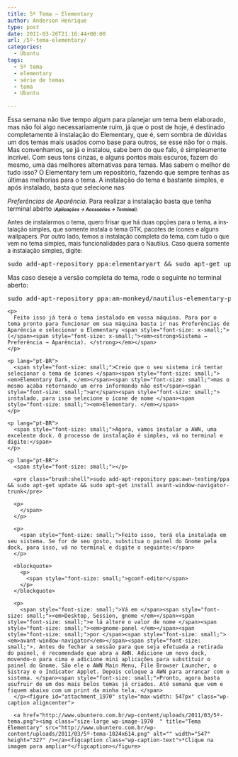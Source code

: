```yaml
---
title: 5º Tema – Elementary
author: Anderson Henrique
type: post
date: 2011-03-26T21:16:44+00:00
url: /5º-tema-elementary/
categories:
  - Ubuntu
tags:
  - 5º tema
  - elementary
  - série de temas
  - tema
  - Ubuntu

---
```

<!-- 		@page { margin: 2cm } 		P { margin-bottom: 0.21cm } -->Essa semana não tive tempo algum para planejar um tema bem elaborado, mas não foi algo necessariamente ruim, já que o post de hoje, é destinado completamente à instalação do Elementary, que é, sem sombra de dúvidas um dos temas mais usados como base para outros, se esse não for o mais. Mas convenhamos, se já o instalou, sabe bem do que falo, é simplesmente incrível. Com seus tons cinzas, e alguns pontos mais escuros, fazem do mesmo, uma das melhores alternativas para temas. Mas sabem o melhor de tudo isso? O Elementary tem um repositório, fazendo que sempre tenhas as últimas melhorias para o tema. A instalação do tema é bastante simples, e após instalado, basta que selecione nas 

_Preferências de Aparência._ Para realizar a instalação basta que tenha terminal aberto <span style="font-size: x-small;">(</span><span style="font-size: x-small;"><em><strong>Aplicações → Acessórios → Terminal</strong></em></span><span style="font-size: x-small;"><em>). </em></span>

<p lang="pt-BR">
  <span style="font-size: small;">Antes de instalarmos o tema, quero frisar que há duas opções para o tema, a instalação simples, que somente instala o tema GTK, pacotes de ícones e alguns wallpapers. Por outro lado, temos a instalação completa do tema, com tudo o que vem no tema simples, mais funcionalidades para o Nautilus. </span><span style="font-size: small;">Caso queira somente a instalação simples, digite:</span>
</p>

<p lang="pt-BR">
  <span style="font-size: small;"></p> 
  
  <pre class="brush:shell">sudo add-apt-repository ppa:elementaryart && sudo apt-get update && sudo apt-get install elementary-theme elementary-icon-theme elementary-wallpapers</pre>
  
  <p>
    </span>Mas caso deseje a versão completa do tema, rode o seguinte no terminal aberto:
  </p>
  
  <p lang="pt-BR">
    <pre class="brush:shell">sudo add-apt-repository ppa:am-monkeyd/nautilus-elementary-ppa && sudo add-apt-repository ppa:elementaryart && sudo apt-get update && sudo apt-get install elementary-theme elementary-icon-theme elementary-wallpapers && sudo apt-get upgrade && nautilus -q</pre>
    
    <p>
      Feito isso já terá o tema instalado em vossa máquina. Para por o tema pronto para funcionar em sua máquina basta ir nas Preferências de Aparência e selecionar o Elementary <span style="font-size: x-small;">(</span><span style="font-size: x-small;"><em><strong>Sistema → Preferência → Aparência). </strong></em></span>
    </p>
    
    <p lang="pt-BR">
      <span style="font-size: small;">Creio que o seu sistema irá tentar selecionar o tema de ícones </span><span style="font-size: small;"><em>Elementary Dark, </em></span><span style="font-size: small;">mas o mesmo acaba retornando um erro informando não est</span><span style="font-size: small;">ar</span><span style="font-size: small;"> instalado, para isso selecione o ícone de nome </span><span style="font-size: small;"><em>Elementary. </em></span>
    </p>
    
    <p lang="pt-BR">
      <span style="font-size: small;">Agora, vamos instalar a AWN, uma excelente dock. O processo de instalação é simples, vá no terminal e digite:</span>
    </p>
    
    <p lang="pt-BR">
      <span style="font-size: small;"></p> 
      
      <pre class="brush:shell">sudo add-apt-repository ppa:awn-testing/ppa && sudo apt-get update && sudo apt-get install avant-window-navigator-trunk</pre>
      
      <p>
        </span>
      </p>
      
      <p>
        <span style="font-size: small;">Feito isso, terá ela instalada em seu sistema. Se for de seu gosto, substitua o painel do Gnome pela dock, para isso, vá no terminal e digite o seguinte:</span>
      </p>
      
      <blockquote>
        <p>
          <span style="font-size: small;">gconf-editor</span>
        </p>
      </blockquote>
      
      <p>
        <span style="font-size: small;">Vá em </span><span style="font-size: small;"><em>Desktop, Session, gnome </em></span><span style="font-size: small;">e lá altere o valor de nome </span><span style="font-size: small;"><em>gnome-panel </em></span><span style="font-size: small;">por </span><span style="font-size: small;"><em>avant-window-navigator</em></span><span style="font-size: small;">. Antes de fechar a sessão para que seja efetuada a retirada do painel, é recomendado que abra a AWN. Adicione um novo dock, movendo-o para cima e adicione mini aplicações para substituir o painel do Gnome. São ele o AWN Main Menu, File Browser Launcher, o Sistray e o Indicator Applet. Depois coloque a AWN para arrancar com o sistema. </span><span style="font-size: small;">Pronto, agora basta usufruir de um dos mais belos temas já criados. Até semana que vem e fiquem abaixo com um print da minha tela. </span>
      </p><figure id="attachment_1970" style="max-width: 547px" class="wp-caption aligncenter">
      
      <a href="http://www.ubuntero.com.br/wp-content/uploads/2011/03/5º-tema.png"><img class="size-large wp-image-1970  " title="Tema Elementary" src="http://www.ubuntero.com.br/wp-content/uploads/2011/03/5º-tema-1024x614.png" alt="" width="547" height="327" /></a><figcaption class="wp-caption-text">*Clique na imagem para ampliar*</figcaption></figure>